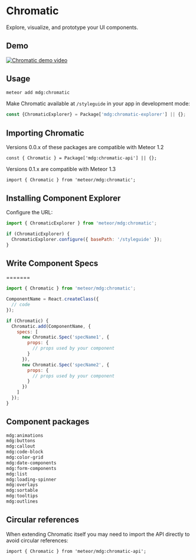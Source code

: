 # Chromatic
Explore, visualize, and prototype your UI components.

## Demo
[![Chromatic demo video](https://raw.githubusercontent.com/meteor/chromatic/dom/more-documentation/thumbnail-video.png)](https://www.youtube.com/watch?v=dlMe7u02m50)

## Usage

``` bash
meteor add mdg:chromatic
```
Make Chromatic available at `/styleguide` in your app in development mode:
``` js
const {ChromaticExplorer} = Package['mdg:chromatic-explorer'] || {};
```

## Importing Chromatic
Versions 0.0.x of these packages are compatible with Meteor 1.2
```
const { Chromatic } = Package['mdg:chromatic-api'] || {};
```
Versions 0.1.x are compatible with Meteor 1.3
```
import { Chromatic } from 'meteor/mdg:chromatic';
```

## Installing Component Explorer
Configure the URL:
``` js
import { ChromaticExplorer } from 'meteor/mdg:chromatic';

if (ChromaticExplorer) {
  ChromaticExplorer.configure({ basePath: '/styleguide' });
}
```

## Write Component Specs
=======
``` js
import { Chromatic } from 'meteor/mdg:chromatic';

ComponentName = React.createClass({
  // code
});

if (Chromatic) {
  Chromatic.add(ComponentName, {
    specs: [
      new Chromatic.Spec('specName1', { 
        props: {
          // props used by your component
        }
      }),
      new Chromatic.Spec('specName2', {
        props: {
          // props used by your component
        }
      })
    ]
  });
}
```

## Component packages
``` bash
mdg:animations
mdg:buttons
mdg:callout
mdg:code-block
mdg:color-grid
mdg:date-components
mdg:form-components
mdg:list
mdg:loading-spinner
mdg:overlays
mdg:sortable
mdg:tooltips
mdg:outlines
```

## Circular references
When extending Chromatic itself you may need to import the API directly to avoid circular references:
```
import { Chromatic } from 'meteor/mdg:chromatic-api';
```
